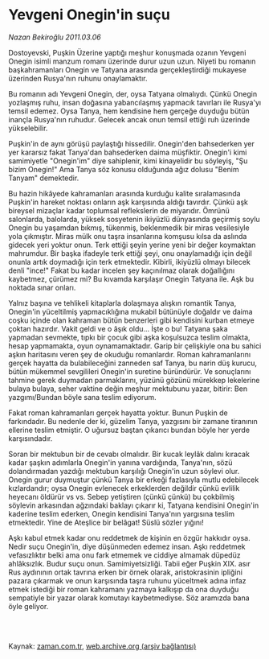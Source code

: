 # Yevgeni  Onegin'in suçu

*Nazan Bekiroğlu 2011.03.06*

<td class="columnist-detail">
<p>Dostoyevski, Puşkin Üzerine yaptığı meşhur konuşmada ozanın Yevgeni Onegin isimli manzum romanı üzerinde durur uzun uzun. Niyeti bu romanın başkahramanları Onegin ve Tatyana arasında gerçekleştirdiği mukayese üzerinden Rusya'nın ruhunu onaylamaktır.</p>
<p>
<div id="haberMetinDiv">
<p>Bu romanın adı Yevgeni Onegin, der, oysa Tatyana olmalıydı. Çünkü Onegin yozlaşmış ruhu, insan doğasına yabancılaşmış yapmacık tavırları ile Rusya'yı temsil edemez. Oysa Tanya, hem kendisine hem gerçeğe duyduğu bütün inançla Rusya'nın ruhudur. Gelecek ancak onun temsil ettiği ruh üzerinde yükselebilir.
<p> Puşkin'in de aynı görüşü paylaştığı hissedilir. Onegin'den bahsederken yer yer kararsız fakat Tanya'dan bahsederken daima müşfiktir. Onegin'i kimi samimiyetle "Onegin'im" diye sahiplenir, kimi kinayelidir bu söyleyiş, "Şu bizim Onegin!" Ama Tanya söz konusu olduğunda ağız dolusu "Benim Tanyam" demektedir.
<p> Bu hazin hikâyede kahramanları arasında kurduğu kalite sıralamasında Puşkin'in hareket noktası onların aşk karşısında aldığı tavırdır. Çünkü aşk bireysel mizaçlar kadar toplumsal reflekslerin de miyarıdır. Ömrünü salonlarda, balolarda, yüksek sosyetenin ikiyüzlü dünyasında geçirmiş soylu Onegin bu yaşamdan bıkmış, tükenmiş, beklenmedik bir miras vesilesiyle yola çıkmıştır. Miras mülk onu taşra insanlarına komşusu kılsa da aslında gidecek yeri yoktur onun. Terk ettiği şeyin yerine yeni bir değer koymaktan mahrumdur. Bir başka ifadeyle terk ettiği şeyi, onu onaylamadığı için değil onunla artık doymadığı için terk etmektedir. Kibirli, ikiyüzlü olmayı bilecek denli "ince!" Fakat bu kadar incelen şey kaçınılmaz olarak doğallığını kaybetmez, çürümez mi? Bu kıvamda karşılaşır Onegin Tatyana ile. Aşk bu noktada sınar onları.
<p> Yalnız başına ve tehlikeli kitaplarla dolaşmaya alışkın romantik Tanya, Onegin'in yüceltilmiş yapmacıklığına mukabil bütünüyle doğaldır ve daima coşku içinde olan kahraman bütün benzerleri gibi kendisini kurban etmeye çoktan hazırdır. Vakit geldi ve o âşık oldu... İşte o bu! Tatyana şaka yapmadan sevmekte, tıpkı bir çocuk gibi aşka koşulsuzca teslim olmakta, hesap yapmamakta, oyun oynamamaktadır. Garip bir çelişkiyle ona bu sahici aşkın haritasını veren şey de okuduğu romanlardır. Roman kahramanlarını gerçek hayatta da bulabileceğini zanneden saf Tanya, bu narin düş kurucu, bütün mükemmel sevgilileri Onegin'in suretine büründürür. Ve sonuçlarını tahmine gerek duymadan parmaklarını, yüzünü gözünü mürekkep lekelerine bulaya bulaya, seher vaktine değin meşhur mektubunu yazar, bitirir: Ben yazgımı/Bundan böyle sana teslim ediyorum.
<p> Fakat roman kahramanları gerçek hayatta yoktur. Bunun Puşkin de farkındadır. Bu nedenle der ki, güzelim Tanya, yazgısını bir zamane tiranının ellerine teslim etmiştir. O uğursuz baştan çıkarıcı bundan böyle her yerde karşısındadır.
<p> Soran bir mektubun bir de cevabı olmalıdır. Bir kucak leylâk dalını kıracak kadar şaşkın adımlarla Onegin'in yanına vardığında, Tanya'nın, sözü dolandırmadan yazdığı mektubun karşılığı Onegin'in uzun söylevi olur. Onegin gurur duymuştur çünkü Tanya bir erkeği fazlasıyla mutlu edebilecek kızlardandır; oysa Onegin evlenecek erkeklerden değildir çünkü evlilik heyecanı öldürür vs vs. Sebep yetiştiren (çünkü çünkü) bu çokbilmiş söylevin arkasından ağzındaki baklayı çıkarır ki, Tatyana kendisini Onegin'in kaderine teslim ederken, Onegin kendisini Tanya'nın yargısına teslim etmektedir. Yine de Ateşlice bir belâgat! Süslü sözler yığını!
<p> Aşkı kabul etmek kadar onu reddetmek de kişinin en özgür hakkıdır oysa. Nedir suçu Onegin'in, diye düşünmeden edemez insan. Aşkı reddetmek vefasızlıktır belki ama onu fark etmemek ve ciddiye almamak düpedüz ahlâksızlık. Budur suçu onun. Samimiyetsizliği. Tabii eğer Puşkin XIX. asır Rus aydınının ortak tavrına erken bir örnek olarak, aristokrasinin ipliğini pazara çıkarmak ve onun karşısında taşra ruhunu yüceltmek adına infaz etmek istediği bir roman kahramanı yazmaya kalkışıp da ona duyduğu sempatiyle bir yazar olarak komutayı kaybetmediyse. Söz aramızda bana öyle geliyor.</p></p></p></p></p></p></p></div>
</p>


<p><br>
		 </br></p></td>

Kaynak: [zaman.com.tr](http://zaman.com.tr/yazar.do?yazino=1102981), [web.archive.org (arşiv bağlantısı)](http://web.archive.org/web/20110402230048/http://www.zaman.com.tr:80/yazar.do?yazino=1102981)
